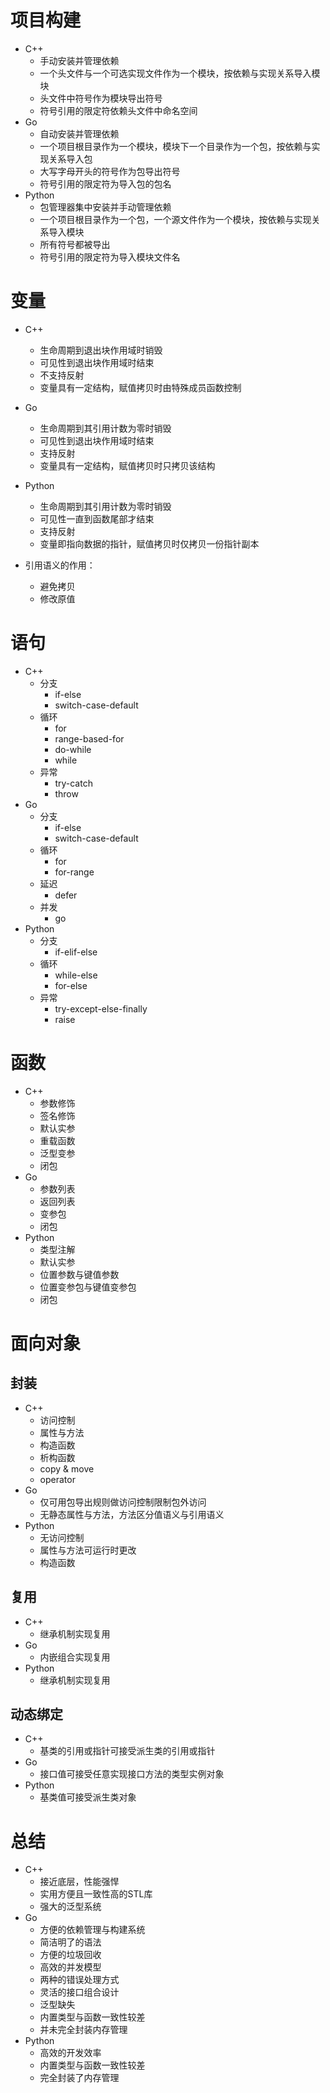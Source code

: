 # 项目构建
* C++
    * 手动安装并管理依赖
    * 一个头文件与一个可选实现文件作为一个模块，按依赖与实现关系导入模块
    * 头文件中符号作为模块导出符号
    * 符号引用的限定符依赖头文件中命名空间
* Go
    * 自动安装并管理依赖
    * 一个项目根目录作为一个模块，模块下一个目录作为一个包，按依赖与实现关系导入包
    * 大写字母开头的符号作为包导出符号
    * 符号引用的限定符为导入包的包名
* Python
    * 包管理器集中安装并手动管理依赖
    * 一个项目根目录作为一个包，一个源文件作为一个模块，按依赖与实现关系导入模块
    * 所有符号都被导出
    * 符号引用的限定符为导入模块文件名

# 变量
* C++
    * 生命周期到退出块作用域时销毁
    * 可见性到退出块作用域时结束
    * 不支持反射
    * 变量具有一定结构，赋值拷贝时由特殊成员函数控制
* Go
    * 生命周期到其引用计数为零时销毁
    * 可见性到退出块作用域时结束
    * 支持反射
    * 变量具有一定结构，赋值拷贝时只拷贝该结构
* Python
    * 生命周期到其引用计数为零时销毁
    * 可见性一直到函数尾部才结束
    * 支持反射
    * 变量即指向数据的指针，赋值拷贝时仅拷贝一份指针副本

* 引用语义的作用：
    * 避免拷贝
    * 修改原值

# 语句
* C++
    * 分支
        * if-else
        * switch-case-default
    * 循环
        * for
        * range-based-for
        * do-while
        * while
    * 异常
        * try-catch
        * throw
* Go
    * 分支
        * if-else
        * switch-case-default
    * 循环
        * for
        * for-range
    * 延迟
        * defer
    * 并发
        * go
* Python
    * 分支
        * if-elif-else
    * 循环
        * while-else
        * for-else
    * 异常
        * try-except-else-finally
        * raise

# 函数
* C++
    * 参数修饰
    * 签名修饰
    * 默认实参
    * 重载函数
    * 泛型变参
    * 闭包
* Go
    * 参数列表
    * 返回列表
    * 变参包
    * 闭包
* Python
    * 类型注解
    * 默认实参
    * 位置参数与键值参数
    * 位置变参包与键值变参包
    * 闭包

# 面向对象
## 封装
* C++
    * 访问控制
    * 属性与方法
    * 构造函数
    * 析构函数
    * copy & move
    * operator
* Go
    * 仅可用包导出规则做访问控制限制包外访问
    * 无静态属性与方法，方法区分值语义与引用语义
* Python
    * 无访问控制
    * 属性与方法可运行时更改
    * 构造函数
## 复用
* C++
    * 继承机制实现复用
* Go
    * 内嵌组合实现复用
* Python
    * 继承机制实现复用
## 动态绑定
* C++
    * 基类的引用或指针可接受派生类的引用或指针
* Go
    * 接口值可接受任意实现接口方法的类型实例对象
* Python
    * 基类值可接受派生类对象

# 总结
* C++
    * 接近底层，性能强悍
    * 实用方便且一致性高的STL库
    * 强大的泛型系统
* Go
    * 方便的依赖管理与构建系统
    * 简洁明了的语法
    * 方便的垃圾回收
    * 高效的并发模型
    * 两种的错误处理方式
    * 灵活的接口组合设计
    * 泛型缺失
    * 内置类型与函数一致性较差
    * 并未完全封装内存管理
* Python
    * 高效的开发效率
    * 内置类型与函数一致性较差
    * 完全封装了内存管理

